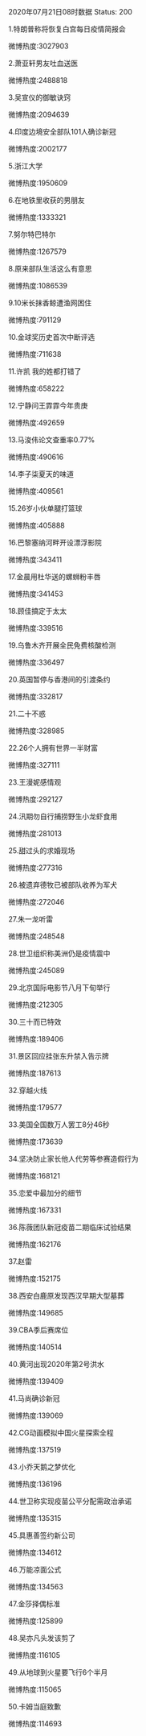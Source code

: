 2020年07月21日08时数据
Status: 200

1.特朗普称将恢复白宫每日疫情简报会

微博热度:3027903

2.萧亚轩男友吐血送医

微博热度:2488818

3.吴宣仪的御敏诀窍

微博热度:2094639

4.印度边境安全部队101人确诊新冠

微博热度:2002177

5.浙江大学

微博热度:1950609

6.在地铁里收获的男朋友

微博热度:1333321

7.努尔特巴特尔

微博热度:1267579

8.原来部队生活这么有意思

微博热度:1086539

9.10米长抹香鲸遭渔网困住

微博热度:791129

10.金球奖历史首次中断评选

微博热度:711638

11.许凯 我的姓都打错了

微博热度:658222

12.宁静问王霏霏今年贵庚

微博热度:492659

13.马浚伟论文查重率0.77%

微博热度:490616

14.李子柒夏天的味道

微博热度:409561

15.26岁小伙单腿打篮球

微博热度:405888

16.巴黎塞纳河畔开设漂浮影院

微博热度:343411

17.金晨用杜华送的螺蛳粉丰唇

微博热度:341453

18.顾佳搞定于太太

微博热度:339516

19.乌鲁木齐开展全民免费核酸检测

微博热度:336497

20.英国暂停与香港间的引渡条约

微博热度:332817

21.二十不惑

微博热度:328985

22.26个人拥有世界一半财富

微博热度:327111

23.王漫妮感情观

微博热度:292127

24.汛期勿自行捕捞野生小龙虾食用

微博热度:281013

25.甜过头的求婚现场

微博热度:277316

26.被遗弃德牧已被部队收养为军犬

微博热度:272046

27.朱一龙听雷

微博热度:248548

28.世卫组织称美洲仍是疫情震中

微博热度:245089

29.北京国际电影节八月下旬举行

微博热度:212305

30.三十而已特效

微博热度:189406

31.景区回应挂张东升禁入告示牌

微博热度:187613

32.穿越火线

微博热度:179577

33.美国全国数万人罢工8分46秒

微博热度:173639

34.坚决防止家长他人代劳等参赛造假行为

微博热度:168121

35.恋爱中最加分的细节

微博热度:167331

36.陈薇团队新冠疫苗二期临床试验结果

微博热度:162176

37.赵雷

微博热度:152175

38.西安白鹿原发现西汉早期大型墓葬

微博热度:149685

39.CBA季后赛席位

微博热度:140514

40.黄河出现2020年第2号洪水

微博热度:139409

41.马尚确诊新冠

微博热度:139069

42.CG动画模拟中国火星探索全程

微博热度:137519

43.小乔天鹅之梦优化

微博热度:136196

44.世卫称实现疫苗公平分配需政治承诺

微博热度:135315

45.具惠善签约新公司

微博热度:134612

46.万能凉面公式

微博热度:134563

47.金莎择偶标准

微博热度:125899

48.吴亦凡头发该剪了

微博热度:116105

49.从地球到火星要飞行6个半月

微博热度:115065

50.卡姆当庭致歉

微博热度:114693

